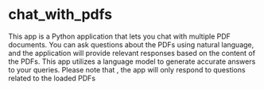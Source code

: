 # chat_with_pdfs
This app is a Python application that lets you chat with multiple PDF documents. You can ask questions about the PDFs using natural language, and the application will provide relevant responses based on the content of the PDFs. This app utilizes a language model to generate accurate answers to your queries. Please note that , the app will only respond to questions related to the loaded PDFs

